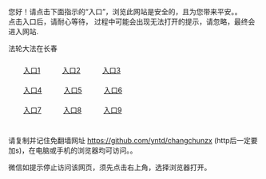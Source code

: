 您好！请点击下面指示的“入口”，浏览此网站是安全的，且为您带来平安。。 <br/>
点击入口后，请耐心等待， 过程中可能会出现无法打开的提示，请忽略，最终会进入网站. </br>

法轮大法在长春<br/>
<div style="padding:10px"><a style="margin:20px" target="_blank" href="http://dy37jj87zjwq0.cloudfront.net/zytas?ifvxd" id="ccLink1" rel="nofollow">入口1</a> <a target="_blank" style="margin:20px" href="http://d1yd807pf7642o.cloudfront.net/zytas?syxtzwb" id="ccLink2" rel="nofollow">入口2</a> <a style="margin:20px" target="_blank" href="http://dcfvmr2dom2cm.cloudfront.net/zytas?vretuw" id="ccLink3" rel="nofollow">入口3</a></div>

<div style="padding:10px" ><a style="margin:20px" target="_blank" href="http://dy37jj87zjwq0.cloudfront.net/zytas?ifvxd" id="ccLink4" rel="nofollow">入口4</a> <a style="margin:20px" href="http://d1yd807pf7642o.cloudfront.net/zytas?syxtzwb" target="_blank" id="ccLink5" rel="nofollow">入口5</a> <a style="margin:20px" href="http://dcfvmr2dom2cm.cloudfront.net/zytas?vretuw" target="_blank" id="ccLink6" rel="nofollow">入口6</a></div>

<div style="padding:10px"><a style="margin:20px" target="_blank" href="http://dy37jj87zjwq0.cloudfront.net/zytas?ifvxd" id="ccLink7" rel="nofollow">入口7</a> <a style="margin:20px" href="http://d1yd807pf7642o.cloudfront.net/zytas?syxtzwb" target="_blank" id="ccLink8" rel="nofollow">入口8</a> <a style="margin:20px" target="_blank" href="http://dcfvmr2dom2cm.cloudfront.net/zytas?vretuw" id="ccLink9" rel="nofollow">入口9</a></div>

<br/>



请复制并记住免翻墙网址 https://github.com/yntd/changchunzx (http后一定要加s)，在电脑或手机的浏览器均可访问。。<br/>

微信如提示停止访问该网页，须先点击右上角，选择浏览器打开。
